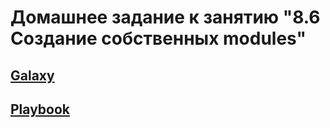 # Домашнее задание к занятию "8.6 Создание собственных modules"

## [Galaxy](https://github.com/develtime/galaxy/tree/v0.0.6/develtime/utils)

## [Playbook](https://github.com/develtime/ansible/tree/main/8.6)
